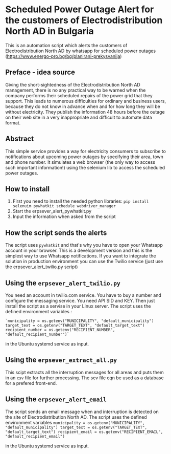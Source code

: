 # Scheduled Power Outage Alert for the customers of Electrodistribution North AD in Bulgaria
This is an automation script which alerts the customers of Electrodistribution North AD by whatsapp for scheduled power outages (https://www.energo-pro.bg/bg/planirani-prekysvanija)

## Preface - idea source
Giving the short-sightedness of the Electrodistribution North AD management, there is no any practical way to be warned when the company performs their scheduled repairs of the power grid that they support. This leads to numerous difficulties for ordinary and business users, because they do not know in advance when and for how long they will be without electricity. They publish the information 48 hours before the outage on their web site in  a very inappropriate and difficult to automate data format. 

## Abstract
This simple service provides a way for electricity consumers to subscribe to notifications about upcoming power outages by specifying their area, town and phone number. It simulates a web browser (the only way to access such important information!) using the selenium lib to access the scheduled power outages.

## How to install
1. First you need to install the needed python libraries: `pip install selenuim pywhatkit schedule webdriver_manager`
2. Start the erpsever_alert_pywhatkit.py
3. Input the information when asked from the script

## How the script sends the alerts
The script uses `pywhatkit` and that's why you have to open your Whatsapp account in your browser. This is a development version and this is the simplest way to use Whatsapp notifications. If you want to integrate the solution in production environment you can use the Twilio service (just use the erpsever_alert_twilio.py script)

## Using the `erpsever_alert_twilio.py`
You need an account in twilio.com service. You have to buy a number and configure the messaging service. You need API SID and KEY. Then just install the script as a servise in your Linux server. The script uses the defined environment variables :

    `municipality = os.getenv("MUNICIPALITY", "default_municipality")
    target_text = os.getenv("TARGET_TEXT", "default_target_text")
    recipient_number = os.getenv("RECIPIENT_NUMBER", "default_recipient_number")`

in the Ubuntu systemd service as input.

## Using the `erpsever_extract_all.py`
This scipt extracts all the interruption messages for all areas and puts them in an `csv` file for further processing. Thе scv file cqn be used as a database for a prefered front-end.

## Using the `erpsever_alert_email`
The script sends an email message when and interruption is detected on the site of Electrodistribution North AD. The script uses the defined environment variables 
    `municipality = os.getenv("MUNICIPALITY", "default_municipality")
    target_text = os.getenv("TARGET_TEXT", "default_target_text")
    recipient_email = os.getenv("RECIPIENT_EMAIL", "default_recipient_email")`

in the Ubuntu systemd service as input.